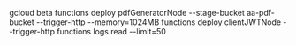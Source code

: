 gcloud beta functions deploy pdfGeneratorNode --stage-bucket aa-pdf-bucket --trigger-http --memory=1024MB
functions deploy clientJWTNode --trigger-http
functions logs read --limit=50
